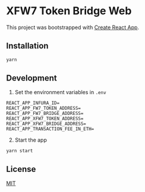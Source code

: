 # XFW7 Token Bridge Web

This project was bootstrapped with [Create React App](https://github.com/facebook/create-react-app). 

## Installation

```bash
yarn
```

## Development
1. Set the environment variables in `.env`

```env
REACT_APP_INFURA_ID=
REACT_APP_FW7_TOKEN_ADDRESS=
REACT_APP_FW7_BRIDGE_ADDRESS=
REACT_APP_XFW7_TOKEN_ADDRESS=
REACT_APP_XFW7_BRIDGE_ADDRESS=
REACT_APP_TRANSACTION_FEE_IN_ETH=
```
2. Start the app
            
`yarn start`

## License
[MIT](https://choosealicense.com/licenses/mit/)